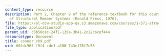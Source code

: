 ```yaml
---
content_type: resource
description: Part 2, Chapter 9 of the reference textbook for this course, Analysis
  of Structural Member Systems (Ronald Press, 1976).
file: https://ol-ocw-studio-app-qa.s3.amazonaws.com/courses/1-571-structural-analysis-and-control-spring-2004/60fdc965f5f4cde1a100743ef76f7c58_connor_ch9.pdf
file_type: application/pdf
parent_uid: c5b50cac-24f1-135a-3b41-2c12c6cef444
resourcetype: Document
title: connor_ch9.pdf
uid: 60fdc965-f5f4-cde1-a100-743ef76f7c58
---
```

